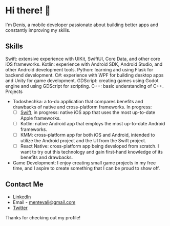 # Hi there! 👋

I'm Denis, a mobile developer passionate about building better apps and constantly improving my skills.

## Skills

Swift: extensive experience with UIKit, SwiftUI, Core Data, and other core iOS frameworks.
Kotlin: experience with Android SDK, Android Studio, and other Android development tools.
Python: learning and using Flask for backend development.
C#: experience with WPF for building desktop apps and Unity for game development.
GDScript: creating games using Godot engine and using GDScript for scripting.
C++: basic understanding of C++.
Projects

- Todoshechka: a to-do application that compares benefits and drawbacks of native and cross-platform frameworks. In progress:
  - [ ] [Swift](https://github.com/menteValidus/todoshechka), in progress: native iOS app that uses the most up-to-date Apple frameworks.
  - [ ] Kotlin: native Android app that employs the most up-to-date Android frameworks.
  - [ ] KMM: cross-platform app for both iOS and Android, intended to utilize the Android project and the UI from the Swift project.
  - [ ] React Native: cross-platform app being developed from scratch. I want to try out this technology and gain first-hand knowledge of its benefits and drawbacks.
- Game Development: I enjoy creating small game projects in my free time, and I aspire to create something that I can be proud to show off.

## Contact Me

- [LinkedIn](https://www.linkedin.com/in/denis-cherny-orme/)
- Email - mentevali@gmail.com
- [Twitter](https://twitter.com/menteVali)

Thanks for checking out my profile!
